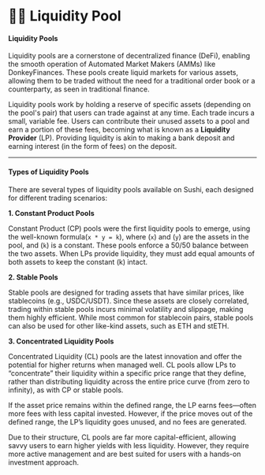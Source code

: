 # 🤽‍♂️ Liquidity Pool

#### **Liquidity Pools**

Liquidity pools are a cornerstone of decentralized finance (DeFi), enabling the smooth operation of Automated Market Makers (AMMs) like DonkeyFinances. These pools create liquid markets for various assets, allowing them to be traded without the need for a traditional order book or a counterparty, as seen in traditional finance.

Liquidity pools work by holding a reserve of specific assets (depending on the pool's pair) that users can trade against at any time. Each trade incurs a small, variable fee. Users can contribute their unused assets to a pool and earn a portion of these fees, becoming what is known as a **Liquidity Provider** (LP). Providing liquidity is akin to making a bank deposit and earning interest (in the form of fees) on the deposit.

***

#### **Types of Liquidity Pools**

There are several types of liquidity pools available on Sushi, each designed for different trading scenarios:

**1. Constant Product Pools**

Constant Product (CP) pools were the first liquidity pools to emerge, using the well-known formula(`x * y = k`), where (`x`) and (`y`) are the assets in the pool, and (`k`) is a constant. These pools enforce a 50/50 balance between the two assets. When LPs provide liquidity, they must add equal amounts of both assets to keep the constant (k) intact.



**2. Stable Pools**

Stable pools are designed for trading assets that have similar prices, like stablecoins (e.g., USDC/USDT). Since these assets are closely correlated, trading within stable pools incurs minimal volatility and slippage, making them highly efficient. While most common for stablecoin pairs, stable pools can also be used for other like-kind assets, such as ETH and stETH.



**3. Concentrated Liquidity Pools**

Concentrated Liquidity (CL) pools are the latest innovation and offer the potential for higher returns when managed well. CL pools allow LPs to “concentrate” their liquidity within a specific price range that they define, rather than distributing liquidity across the entire price curve (from zero to infinity), as with CP or stable pools.

If the asset price remains within the defined range, the LP earns fees—often more fees with less capital invested. However, if the price moves out of the defined range, the LP’s liquidity goes unused, and no fees are generated.

Due to their structure, CL pools are far more capital-efficient, allowing savvy users to earn higher yields with less liquidity. However, they require more active management and are best suited for users with a hands-on investment approach.

###
